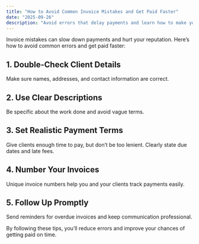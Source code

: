 ```yaml
---
title: "How to Avoid Common Invoice Mistakes and Get Paid Faster"
date: "2025-09-26"
description: "Avoid errors that delay payments and learn how to make your invoicing process smooth and efficient."
---
```


Invoice mistakes can slow down payments and hurt your reputation. Here’s how to avoid common errors and get paid faster:

## 1. Double-Check Client Details
Make sure names, addresses, and contact information are correct.

## 2. Use Clear Descriptions
Be specific about the work done and avoid vague terms.

## 3. Set Realistic Payment Terms
Give clients enough time to pay, but don’t be too lenient. Clearly state due dates and late fees.

## 4. Number Your Invoices
Unique invoice numbers help you and your clients track payments easily.

## 5. Follow Up Promptly
Send reminders for overdue invoices and keep communication professional.

By following these tips, you’ll reduce errors and improve your chances of getting paid on time.